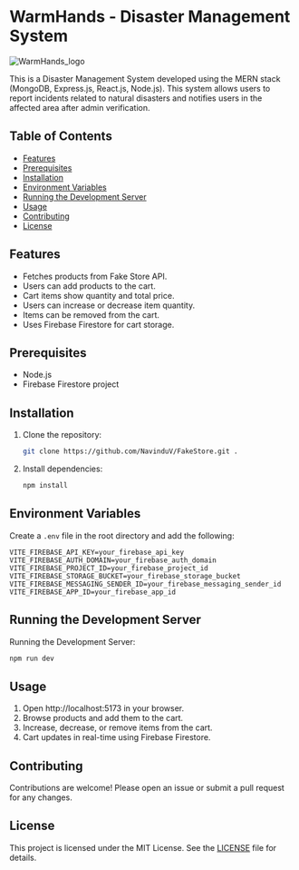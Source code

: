 # WarmHands - Disaster Management System

![WarmHands_logo](frontend/src/assets/warmhands-logo-full.png)

This is a Disaster Management System developed using the MERN stack (MongoDB, Express.js, React.js, Node.js). This system allows users to report incidents related to natural disasters and notifies users in the affected area after admin verification.

## Table of Contents

- [Features](#features)
- [Prerequisites](#prerequisites)
- [Installation](#installation)
- [Environment Variables](#environment-variables)
- [Running the Development Server](#running-the-development-server)
- [Usage](#usage)
- [Contributing](#contributing)
- [License](#license)

## Features

- Fetches products from Fake Store API.
- Users can add products to the cart.
- Cart items show quantity and total price.
- Users can increase or decrease item quantity.
- Items can be removed from the cart.
- Uses Firebase Firestore for cart storage.

## Prerequisites

- Node.js
- Firebase Firestore project

## Installation

1. Clone the repository:
   ```bash
   git clone https://github.com/NavinduV/FakeStore.git .
   ```

2. Install dependencies:
   ```bash
   npm install
   ```

## Environment Variables

Create a `.env` file in the root directory and add the following:

```plaintext
VITE_FIREBASE_API_KEY=your_firebase_api_key
VITE_FIREBASE_AUTH_DOMAIN=your_firebase_auth_domain
VITE_FIREBASE_PROJECT_ID=your_firebase_project_id
VITE_FIREBASE_STORAGE_BUCKET=your_firebase_storage_bucket
VITE_FIREBASE_MESSAGING_SENDER_ID=your_firebase_messaging_sender_id
VITE_FIREBASE_APP_ID=your_firebase_app_id

```

## Running the Development Server

Running the Development Server:

```bash
npm run dev
```

## Usage

1. Open http://localhost:5173 in your browser.
2. Browse products and add them to the cart.
3. Increase, decrease, or remove items from the cart.
4. Cart updates in real-time using Firebase Firestore.

## Contributing

Contributions are welcome! Please open an issue or submit a pull request for any changes.

## License

This project is licensed under the MIT License. See the [LICENSE](LICENSE) file for details.
